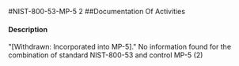 #NIST-800-53-MP-5 2
##Documentation Of Activities
#### Description
"[Withdrawn: Incorporated into MP-5]."
No information found for the combination of standard NIST-800-53 and control MP-5 (2)
